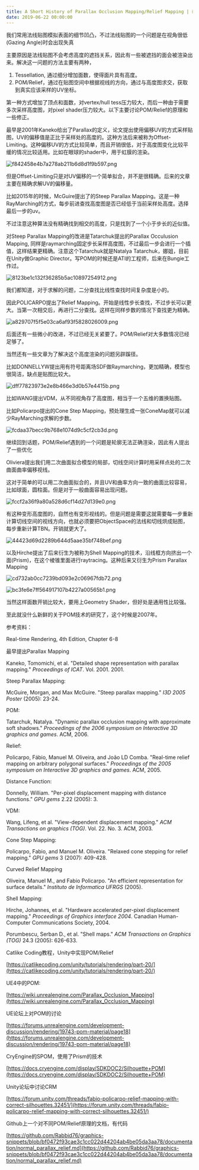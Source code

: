 ```yaml
---
title: A Short History of Parallax Occlusion Mapping/Relief Mapping | 视差贴图，一个简短的历史
date: 2019-06-22 00:00:00
---
```


我们常用法线贴图模拟表面的细节凹凸，不过法线贴图的一个问题是在视角很低(Gazing Angle)时会出现失真

主要原因是法线贴图不会考虑高度的遮挡关系，因此有一些被遮挡的面会被渲染出来。解决这一问题的方法主要有两种，

1. Tessellation, 通过细分增加面数，使得面片具有高度。
2. POM/Relief，通过在贴图空间中根据视线的方向，通过与高度图求交，获取到真实应该采样的UV坐标。

第一种方式增加了顶点和面数，对vertex/hull tess压力较大，而后一种由于需要多次采样高度图，对pixel shader压力较大。以下主要讨论POM/Relief的原理和一些修正。

最早是2001年Kaneko给出了Parallax的定义，论文提出使用偏移UV的方式采样贴图，UV的偏移值是正比于采样处的高度的。这种方法后来被称为Offset-Limiting。这种偏移UV的方式比较简单，而且开销很低，对于高度图变化比较平缓的情况比较适用。比如在眼球的shader中，用于虹膜的渲染。

![f842458e4b7a278ab211b6d8d1f9b597.png](/images/f842458e4b7a278ab211b6d8d1f9b597.jpg)

但是Offset-Limiting只是对UV偏移的一个简单拟合，并不是很精确。后来的文章主要在精确求解UV的偏移量。

比如2015年的时候，McGuire提出了的Steep Parallax Mapping。这是一种RayMarching的方式，每步前进查找高度图是否已经低于当前采样处高度。选择最后一步的uv。

不过注意这种算法没有精确找到相交的高度，只是找到了一个小于步长的近似值。

对Steep Parallax Mapping的改进是Tatarchuk提出的Parallax Occulusion Mapping, 同样是raymarching固定步长采样高度图，不过最后一步会进行一个插值，这样结果更精确。注意这个Tatarchuk就是Natalya Tatarchuk，娜姐，目前在Unity做Graphic Director。写POM的时候还是ATI的工程师，后来在Bungie工作过。

![8123be1c132f36285b5ac10897254912.png](/images/8123be1c132f36285b5ac10897254912.jpg)

我们都知道，对于求解的问题，二分查找比线性查找时间复杂度是小的。

因此POLICARPO提出了Relief Mapping。开始是线性步长查找，不过步长可以更大。当第一次相交后，再进行二分查找。这样在同样步数的情况下查找更为精确。

![a829707f5f5e03ca6af93f5828026009.png](/images/a829707f5f5e03ca6af93f5828026009.jpg)

后面还有一些微小的改进，不过已经无关紧要了。POM/Relief对大多数情况已经足够了。

当然还有一些文章为了解决这个高度渲染的问题另辟蹊径。

比如DONNELLYW提出用有符号距离场SDF做Raymarching，更加精确，模型也很简洁，缺点是贴图比较大。

![dff77823973e2e8b466e3d0b57e4415b.png](/images/dff77823973e2e8b466e3d0b57e4415b.jpg)

比如WANG提出VDM，从不同视角存了高度图，相当于一个五维的置换贴图。

比如Policarpo提出的Cone Step Mapping，预处理生成一张ConeMap就可以减少RayMarching求解的步数。

![fcdaa37becc9b768e1074d9c5cf2cb3d.png](/images/fcdaa37becc9b768e1074d9c5cf2cb3d.jpg)

继续回到话题，POM/Relief遇到的一个问题是轮廓无法正确渲染，因此有人提出了一些优化

Oliviera提出我们用二次曲面拟合模型的局部，切线空间计算时用采样点处的二次曲面曲率偏移视线。

这对于简单的可以用二次曲面拟合的，并且UV和曲率方向一致的曲面比较容易，比如球面，圆柱面。但是对于一般曲面容易出现问题。

![fccf2a36f9a80a528d6cf14d27d139e0.png](/images/fccf2a36f9a80a528d6cf14d27d139e0.jpg)

有这种变形高度图的，自然也有变形视线的。但是问题是需要这就需要每一步重新计算切线空间的视线方向，也就必须要把ObjectSpace的法线和切线烘成贴图，每步重新计算TBN。开销就更大了。

![44423d69d2289b644d5aae35bf748bef.png](/images/44423d69d2289b644d5aae35bf748bef.jpg)

以及Hirche提出了后来衍生为被称为Shell Mapping的技术，沿线框方向挤出一个面(Prism)，在这个棱锥里面进行raytracing。这种后来又衍生为Prism Parallax Mapping

![cd732ab0cc7239bd093e2c06967fdb72.png](/images/cd732ab0cc7239bd093e2c06967fdb72.jpg)

![bc3fe6e7ff564917107b4227a00565b1.png](/images/bc3fe6e7ff564917107b4227a00565b1.jpg)

当然这样面数开销比较大，要用上Geometry Shader，但好处是通用性比较强。

至此就没什么新鲜的关于POM技术的研究了，这个时候是2007年。

参考资料：

Real-time Rendering, 4th Edition, Chapter 6-8

最早提出Parallax Mapping

Kaneko, Tomomichi, et al. "Detailed shape representation with parallax mapping." _Proceedings of ICAT_. Vol. 2001. 2001.

Steep Parallax Mapping:

McGuire, Morgan, and Max McGuire. "Steep parallax mapping." _I3D 2005 Poster_ (2005): 23-24.

POM:

Tatarchuk, Natalya. "Dynamic parallax occlusion mapping with approximate soft shadows." _Proceedings of the 2006 symposium on Interactive 3D graphics and games_. ACM, 2006.

Relief:

Policarpo, Fábio, Manuel M. Oliveira, and João LD Comba. "Real-time relief mapping on arbitrary polygonal surfaces." _Proceedings of the 2005 symposium on Interactive 3D graphics and games_. ACM, 2005.

Distance Function:

Donnelly, William. "Per-pixel displacement mapping with distance functions." _GPU gems_ 2.22 (2005): 3.

VDM:

Wang, Lifeng, et al. "View-dependent displacement mapping." _ACM Transactions on graphics (TOG)_. Vol. 22. No. 3. ACM, 2003.

Cone Step Mapping:

Policarpo, Fabio, and Manuel M. Oliveira. "Relaxed cone stepping for relief mapping." _GPU gems_ 3 (2007): 409-428.

Curved Relief Mapping

Oliveira, Manuel M., and Fabio Policarpo. "An efficient representation for surface details." _Instituto de Informatica UFRGS_ (2005).

Shell Mapping:

Hirche, Johannes, et al. "Hardware accelerated per-pixel displacement mapping." _Proceedings of Graphics interface 2004_. Canadian Human-Computer Communications Society, 2004.

Porumbescu, Serban D., et al. "Shell maps." _ACM Transactions on Graphics (TOG)_ 24.3 (2005): 626-633.

Catlike Coding教程，Unity中实现POM/Relief

[https://catlikecoding.com/unity/tutorials/rendering/part-20/](https://catlikecoding.com/unity/tutorials/rendering/part-20/)

UE4中的POM:

[https://wiki.unrealengine.com/Parallax_Occlusion_Mapping](https://wiki.unrealengine.com/Parallax_Occlusion_Mapping)

UE论坛上对POM的讨论

[https://forums.unrealengine.com/development-discussion/rendering/19743-pom-material/page18](https://forums.unrealengine.com/development-discussion/rendering/19743-pom-material/page18)

CryEngine的SPOM，使用了Prism的技术

[https://docs.cryengine.com/display/SDKDOC2/Silhouette+POM](https://docs.cryengine.com/display/SDKDOC2/Silhouette+POM)

Unity论坛中讨论CRM

[https://forum.unity.com/threads/fabio-policarpo-relief-mapping-with-correct-silhouettes.32451/](https://forum.unity.com/threads/fabio-policarpo-relief-mapping-with-correct-silhouettes.32451/)

Github上一个对不同POM/Relief原理的文档，有代码

[https://github.com/Rabbid76/graphics-snippets/blob/bf0472f93cae3c1cc022d44204ab4be05da3aa78/documentation/normal_parallax_relief.md](https://github.com/Rabbid76/graphics-snippets/blob/bf0472f93cae3c1cc022d44204ab4be05da3aa78/documentation/normal_parallax_relief.md)
